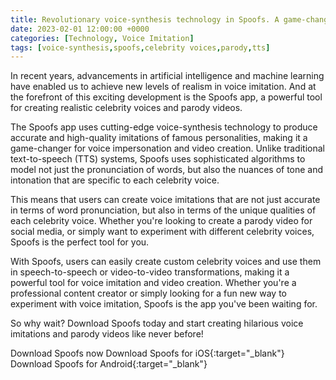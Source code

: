 ```yaml
---
title: Revolutionary voice-synthesis technology in Spoofs. A game-changer for voice imitation
date: 2023-02-01 12:00:00 +0000
categories: [Technology, Voice Imitation]
tags: [voice-synthesis,spoofs,celebrity voices,parody,tts]
---
```


In recent years, advancements in artificial intelligence and machine learning have enabled us to achieve new levels of realism in voice imitation. And at the forefront of this exciting development is the Spoofs app, a powerful tool for creating realistic celebrity voices and parody videos.

The Spoofs app uses cutting-edge voice-synthesis technology to produce accurate and high-quality imitations of famous personalities, making it a game-changer for voice impersonation and video creation. Unlike traditional text-to-speech (TTS) systems, Spoofs uses sophisticated algorithms to model not just the pronunciation of words, but also the nuances of tone and intonation that are specific to each celebrity voice.

This means that users can create voice imitations that are not just accurate in terms of word pronunciation, but also in terms of the unique qualities of each celebrity voice. Whether you're looking to create a parody video for social media, or simply want to experiment with different celebrity voices, Spoofs is the perfect tool for you.

With Spoofs, users can easily create custom celebrity voices and use them in speech-to-speech or video-to-video transformations, making it a powerful tool for voice imitation and video creation. Whether you're a professional content creator or simply looking for a fun new way to experiment with voice imitation, Spoofs is the app you've been waiting for.

So why wait? Download Spoofs today and start creating hilarious voice imitations and parody videos like never before!

Download Spoofs now
Download Spoofs for iOS{:target="_blank"}
Download Spoofs for Android{:target="_blank"}
